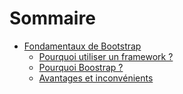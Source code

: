 # Sommaire

* [Fondamentaux de Bootstrap](fundamentals/README.md)
	* [Pourquoi utiliser un framework ?](fundamentals/Why_framework.md)
	* [Pourquoi Boostrap ?](fundamentals/Why_Boostrap.md)
	* [Avantages et inconvénients](fondamentals/Pros_cons.md)


